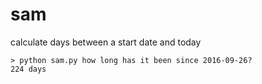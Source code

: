 # sam
calculate days between a start date and today

```
> python sam.py how long has it been since 2016-09-26?
224 days
```
